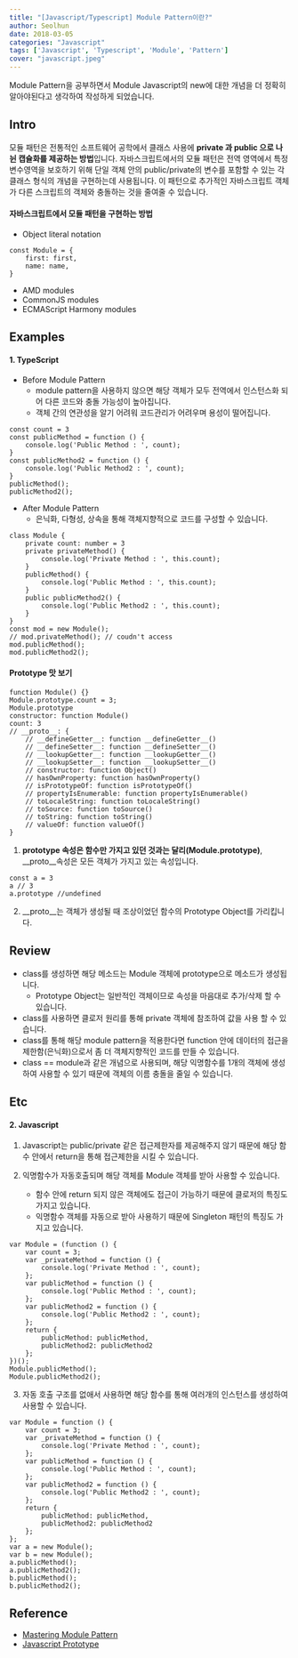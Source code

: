 ```yaml
---
title: "[Javascript/Typescript] Module Pattern이란?"
author: Seolhun
date: 2018-03-05
categories: "Javascript"
tags: ['Javascript', 'Typescript', 'Module', 'Pattern']
cover: "javascript.jpeg"
---
```


Module Pattern을 공부하면서 Module Javascript의 new에 대한 개념을 더 정확히 알아야된다고 생각하여 작성하게 되었습니다.

## Intro
모듈 패턴은 전통적인 소프트웨어 공학에서 클래스 사용에 **private 과 public 으로 나뉜 캡슐화를 제공하는 방법**입니다.
자바스크립트에서의 모듈 패턴은 전역 영역에서 특정 변수영역을 보호하기 위해 단일 객체 안의 public/private의 변수를 포함할 수 있는 각 클래스 형식의 개념을 구현하는데 사용됩니다.
이 패턴으로 추가적인 자바스크립트 객체가 다른 스크립트의 객체와 충돌하는 것을 줄여줄 수 있습니다.

#### 자바스크립트에서 모듈 패턴을 구현하는 방법
- Object literal notation

```tsx
const Module = {
    first: first,
    name: name,
}
```

- AMD modules
- CommonJS modules
- ECMAScript Harmony modules

## Examples
#### 1. TypeScript
- Before Module Pattern
    - module pattern을 사용하지 않으면 해당 객체가 모두 전역에서 인스턴스화 되어 다른 코드와 충돌 가능성이 높아집니다.
    - 객체 간의 연관성을 알기 어려워 코드관리가 어려우며 용성이 떨어집니다.

```tsx
const count = 3
const publicMethod = function () {
    console.log('Public Method : ', count);
}
const publicMethod2 = function () {
    console.log('Public Method2 : ', count);
}
publicMethod();
publicMethod2();
```

- After Module Pattern
    - 은닉화, 다형성, 상속을 통해 객체지향적으로 코드를 구성할 수 있습니다.

```tsx
class Module {
    private count: number = 3
    private privateMethod() {
        console.log('Private Method : ', this.count);
    }
    publicMethod() {
        console.log('Public Method : ', this.count);
    }
    public publicMethod2() {
        console.log('Public Method2 : ', this.count);
    }
}
const mod = new Module();
// mod.privateMethod(); // coudn't access
mod.publicMethod();
mod.publicMethod2();
```

#### Prototype 맛 보기
```tsx
function Module() {}
Module.prototype.count = 3;
Module.prototype
constructor: function Module()
count: 3
// __proto__: {
    // __defineGetter__: function __defineGetter__()
    // __defineSetter__: function __defineSetter__()
    // __lookupGetter__: function __lookupGetter__()
    // __lookupSetter__: function __lookupSetter__()
    // constructor: function Object()
    // hasOwnProperty: function hasOwnProperty()
    // isPrototypeOf: function isPrototypeOf()
    // propertyIsEnumerable: function propertyIsEnumerable()
    // toLocaleString: function toLocaleString()
    // toSource: function toSource()
    // toString: function toString()
    // valueOf: function valueOf()
}
```

1. **prototype 속성은 함수만 가지고 있던 것과는 달리(Module.prototype)**, __proto__속성은 모든 객체가 가지고 있는 속성입니다.

```tsx
const a = 3
a // 3
a.prototype //undefined
```

2. __proto__는 객체가 생성될 때 조상이었던 함수의 Prototype Object를 가리킵니다.

## Review
- class를 생성하면 해당 메소드는 Module 객체에 prototype으로 메소드가 생성됩니다.
    - Prototype Object는 일반적인 객체이므로 속성을 마음대로 추가/삭제 할 수 있습니다.
- class를 사용하면 클로저 원리를 통해 private 객체에 참조하여 값을 사용 할 수 있습니다.
- class를 통해 해당 module pattern을 적용한다면 function 안에 데이터의 접근을 제한함(은닉화)으로서 좀 더 객체지향적인 코드를 만들 수 있습니다.
- class == module과 같은 개념으로 사용되며, 해당 익명함수를 1개의 객체에 생성하여 사용할 수 있기 때문에 객체의 이름 충돌을 줄일 수 있습니다.

## Etc
#### 2. Javascript
1. Javascript는 public/private 같은 접근제한자를 제공해주지 않기 때문에 해당 함수 안에서 return을 통해 접근제한을 시킬 수 있습니다.

2. 익명함수가 자동호출되며 해당 객체를 Module 객체를 받아 사용할 수 있습니다.
    - 함수 안에 return 되지 않은 객체에도 접근이 가능하기 때문에 클로저의 특징도 가지고 있습니다.
    - 익명함수 객체를 자동으로 받아 사용하기 때문에 Singleton 패턴의 특징도 가지고 있습니다.

```tsx
var Module = (function () {
    var count = 3;
    var _privateMethod = function () {
        console.log('Private Method : ', count);
    };
    var publicMethod = function () {
        console.log('Public Method : ', count);
    };
    var publicMethod2 = function () {
        console.log('Public Method2 : ', count);
    };
    return {
        publicMethod: publicMethod,
        publicMethod2: publicMethod2
    };
})();
Module.publicMethod();
Module.publicMethod2();
```

3. 자동 호출 구조를 없애서 사용하면 해당 함수를 통해 여러개의 인스턴스를 생성하여 사용할 수 있습니다.

```tsx
var Module = function () {
    var count = 3;
    var _privateMethod = function () {
        console.log('Private Method : ', count);
    };
    var publicMethod = function () {
        console.log('Public Method : ', count);
    };
    var publicMethod2 = function () {
        console.log('Public Method2 : ', count);
    };
    return {
        publicMethod: publicMethod,
        publicMethod2: publicMethod2
    };
};
var a = new Module();
var b = new Module();
a.publicMethod();
a.publicMethod2();
b.publicMethod();
b.publicMethod2();
```

## Reference
- [Mastering Module Pattern](https://toddmotto.com/mastering-the-module-pattern/)
- [Javascript Prototype](https://medium.com/@bluesh55/javascript-prototype-%EC%9D%B4%ED%95%B4%ED%95%98%EA%B8%B0-f8e67c286b67)
